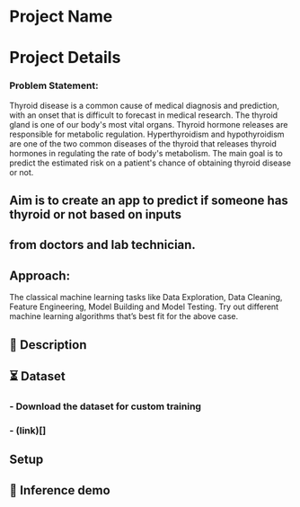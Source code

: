 # Project Name

# Project Details

### Problem Statement:
Thyroid disease is a common cause of medical diagnosis and prediction, with an onset
that is difficult to forecast in medical research. The thyroid gland is one of our body's
most vital organs. Thyroid hormone releases are responsible for metabolic regulation.
Hyperthyroidism and hypothyroidism are one of the two common diseases of the thyroid
that releases thyroid hormones in regulating the rate of body's metabolism.
The main goal is to predict the estimated risk on a patient's chance of obtaining thyroid
disease or not.

## Aim is to create an app to predict if someone has thyroid or not based on inputs 
## from doctors and lab technician. 

## Approach:
The classical machine learning tasks like Data Exploration, Data Cleaning,
Feature Engineering, Model Building and Model Testing. Try out different machine
learning algorithms that’s best fit for the above case.


## 📝 Description


## ⏳ Dataset

### - Download the dataset for custom training


### - (link)[]


## Setup


## 🎯 Inference demo
